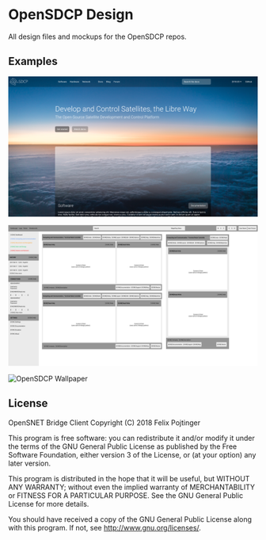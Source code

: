 # OpenSDCP Design

All design files and mockups for the OpenSDCP repos.

## Examples

![OpenSDCP Landing Page](opensdcp.github.io/landing-page/landing-page.png)

![OpenSNET Bridge Client Wallpaper](opensnet-bridge-client/concepts/dashboard-layout.png)

![OpenSDCP Wallpaper](opensdcp-wallpapers/sunrise-wallpaper.png)

## License

OpenSNET Bridge Client Copyright (C) 2018 Felix Pojtinger

This program is free software: you can redistribute it and/or modify
it under the terms of the GNU General Public License as published by
the Free Software Foundation, either version 3 of the License, or
(at your option) any later version.

This program is distributed in the hope that it will be useful,
but WITHOUT ANY WARRANTY; without even the implied warranty of
MERCHANTABILITY or FITNESS FOR A PARTICULAR PURPOSE. See the
GNU General Public License for more details.

You should have received a copy of the GNU General Public License
along with this program. If not, see <http://www.gnu.org/licenses/>.
